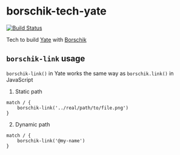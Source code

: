 borschik-tech-yate
==================

[![Build Status](https://travis-ci.org/doochik/borschik-tech-yate.svg?branch=master)](https://travis-ci.org/doochik/borschik-tech-yate)

Tech to build [Yate](https://github.com/pasaran/yate) with [Borschik](https://github.com/bem/borschik)

## `borschik-link` usage

`borschik-link()` in Yate works the same way as `borschik.link()` in JavaScript

1. Static path
```
match / {
    borschik-link('../real/path/to/file.png')
}
```

2. Dynamic path
```
match / {
    borschik-link('@my-name')
}
```
